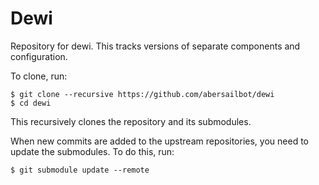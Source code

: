 Dewi
====

Repository for dewi. This tracks versions of separate components and
configuration.

To clone, run:

    $ git clone --recursive https://github.com/abersailbot/dewi
    $ cd dewi

This recursively clones the repository and its submodules.

When new commits are added to the upstream repositories, you need to update the
submodules. To do this, run:

    $ git submodule update --remote
